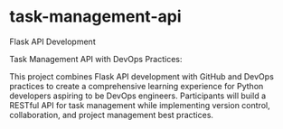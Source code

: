 # task-management-api
Flask API Development



Task Management API with DevOps Practices:

This project combines Flask API development with GitHub and DevOps practices to create a comprehensive learning
experience for Python developers aspiring to be DevOps engineers. Participants will build a RESTful API for task
management while implementing version control, collaboration, and project management best practices.
